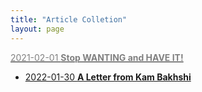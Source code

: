 ```yaml
---
title: "Article Colletion"
layout: page
---
```


[<font color=grey> 2021-02-01  **Stop WANTING and HAVE IT!**</font>](/_posts/2021-02-01-stop-wanting-and-have-it.md)

- [2022-01-30  **A Letter from Kam Bakhshi**](/_posts/2022-01-30-A-Letter-from-Kam-Bakhshi.md)
